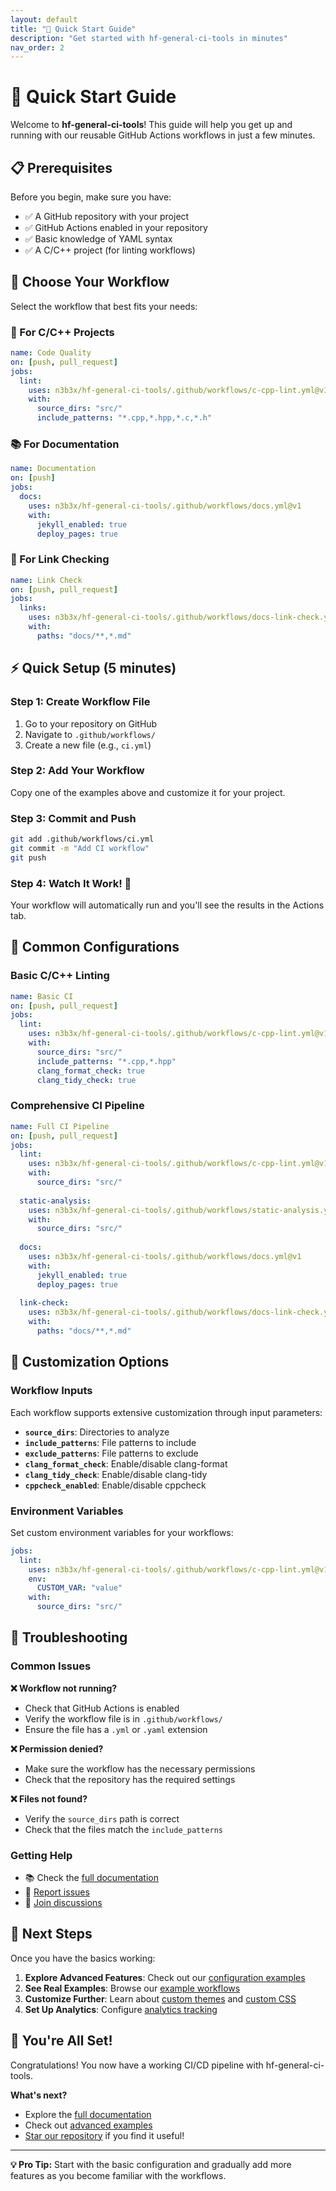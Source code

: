 ```yaml
---
layout: default
title: "🚀 Quick Start Guide"
description: "Get started with hf-general-ci-tools in minutes"
nav_order: 2
---
```


# 🚀 Quick Start Guide

Welcome to **hf-general-ci-tools**! This guide will help you get up and running with our reusable GitHub Actions workflows in just a few minutes.

## 📋 Prerequisites

Before you begin, make sure you have:

- ✅ A GitHub repository with your project
- ✅ GitHub Actions enabled in your repository
- ✅ Basic knowledge of YAML syntax
- ✅ A C/C++ project (for linting workflows)

## 🎯 Choose Your Workflow

Select the workflow that best fits your needs:

### 🔧 For C/C++ Projects
```yaml
name: Code Quality
on: [push, pull_request]
jobs:
  lint:
    uses: n3b3x/hf-general-ci-tools/.github/workflows/c-cpp-lint.yml@v1
    with:
      source_dirs: "src/"
      include_patterns: "*.cpp,*.hpp,*.c,*.h"
```

### 📚 For Documentation
```yaml
name: Documentation
on: [push]
jobs:
  docs:
    uses: n3b3x/hf-general-ci-tools/.github/workflows/docs.yml@v1
    with:
      jekyll_enabled: true
      deploy_pages: true
```

### 🔗 For Link Checking
```yaml
name: Link Check
on: [push, pull_request]
jobs:
  links:
    uses: n3b3x/hf-general-ci-tools/.github/workflows/docs-link-check.yml@v1
    with:
      paths: "docs/**,*.md"
```

## ⚡ Quick Setup (5 minutes)

### Step 1: Create Workflow File

1. Go to your repository on GitHub
2. Navigate to `.github/workflows/`
3. Create a new file (e.g., `ci.yml`)

### Step 2: Add Your Workflow

Copy one of the examples above and customize it for your project.

### Step 3: Commit and Push

```bash
git add .github/workflows/ci.yml
git commit -m "Add CI workflow"
git push
```

### Step 4: Watch It Work! 🎉

Your workflow will automatically run and you'll see the results in the Actions tab.

## 🔧 Common Configurations

### Basic C/C++ Linting
```yaml
name: Basic CI
on: [push, pull_request]
jobs:
  lint:
    uses: n3b3x/hf-general-ci-tools/.github/workflows/c-cpp-lint.yml@v1
    with:
      source_dirs: "src/"
      include_patterns: "*.cpp,*.hpp"
      clang_format_check: true
      clang_tidy_check: true
```

### Comprehensive CI Pipeline
```yaml
name: Full CI Pipeline
on: [push, pull_request]
jobs:
  lint:
    uses: n3b3x/hf-general-ci-tools/.github/workflows/c-cpp-lint.yml@v1
    with:
      source_dirs: "src/"
  
  static-analysis:
    uses: n3b3x/hf-general-ci-tools/.github/workflows/static-analysis.yml@v1
    with:
      source_dirs: "src/"
  
  docs:
    uses: n3b3x/hf-general-ci-tools/.github/workflows/docs.yml@v1
    with:
      jekyll_enabled: true
      deploy_pages: true
  
  link-check:
    uses: n3b3x/hf-general-ci-tools/.github/workflows/docs-link-check.yml@v1
    with:
      paths: "docs/**,*.md"
```

## 🎨 Customization Options

### Workflow Inputs
Each workflow supports extensive customization through input parameters:

- **`source_dirs`**: Directories to analyze
- **`include_patterns`**: File patterns to include
- **`exclude_patterns`**: File patterns to exclude
- **`clang_format_check`**: Enable/disable clang-format
- **`clang_tidy_check`**: Enable/disable clang-tidy
- **`cppcheck_enabled`**: Enable/disable cppcheck

### Environment Variables
Set custom environment variables for your workflows:

```yaml
jobs:
  lint:
    uses: n3b3x/hf-general-ci-tools/.github/workflows/c-cpp-lint.yml@v1
    env:
      CUSTOM_VAR: "value"
    with:
      source_dirs: "src/"
```

## 🚨 Troubleshooting

### Common Issues

**❌ Workflow not running?**
- Check that GitHub Actions is enabled
- Verify the workflow file is in `.github/workflows/`
- Ensure the file has a `.yml` or `.yaml` extension

**❌ Permission denied?**
- Make sure the workflow has the necessary permissions
- Check that the repository has the required settings

**❌ Files not found?**
- Verify the `source_dirs` path is correct
- Check that the files match the `include_patterns`

### Getting Help

- 📚 Check the [full documentation](index.md)
- 🐛 [Report issues](https://github.com/n3b3x/hf-general-ci-tools/issues)
- 💬 [Join discussions](https://github.com/n3b3x/hf-general-ci-tools/discussions)

## 🎯 Next Steps

Once you have the basics working:

1. **Explore Advanced Features**: Check out our [configuration examples](configuration-examples.md)
2. **See Real Examples**: Browse our [example workflows](example-workflows.md)
3. **Customize Further**: Learn about [custom themes](custom-themes.md) and [custom CSS](custom-css.md)
4. **Set Up Analytics**: Configure [analytics tracking](analytics.md)

## 🎉 You're All Set!

Congratulations! You now have a working CI/CD pipeline with hf-general-ci-tools. 

**What's next?**
- Explore the [full documentation](index.md)
- Check out [advanced examples](example-workflows.md)
- [Star our repository](https://github.com/n3b3x/hf-general-ci-tools) if you find it useful!

---

<div class="callout note">
<strong>💡 Pro Tip:</strong> Start with the basic configuration and gradually add more features as you become familiar with the workflows.
</div>
